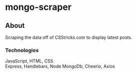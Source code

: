 # mongo-scraper



## About
Scraping the data off of CSStricks.com to display latest posts.


### Technologies

JavaScript, HTML, CSS  
Express, Handlebars, Node 
MongoDb, Cheerio, Axios  
 
